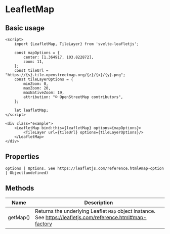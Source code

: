 # LeafletMap

## Basic usage

```example height:400
<script>
    import {LeafletMap, TileLayer} from 'svelte-leafletjs';

    const mapOptions = {
        center: [1.364917, 103.822872],
        zoom: 11,
    };
    const tileUrl = "https://{s}.tile.openstreetmap.org/{z}/{x}/{y}.png";
    const tileLayerOptions = {
        minZoom: 0,
        maxZoom: 20,
        maxNativeZoom: 19,
        attribution: "© OpenStreetMap contributors",
    };

    let leafletMap;
</script>

<div class="example">
    <LeafletMap bind:this={leafletMap} options={mapOptions}>
        <TileLayer url={tileUrl} options={tileLayerOptions}/>
    </LeafletMap>
</div>
```

## Properties

```properties
options | Options. See https://leafletjs.com/reference.html#map-option | Object(undefined)
```

## Methods

| Name     | Description                                                                                                |
| -------- | ---------------------------------------------------------------------------------------------------------- |
| getMap() | Returns the underlying Leaflet `Map` object instance. See https://leafletjs.com/reference.html#map-factory |
